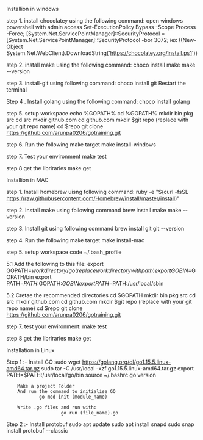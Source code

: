 Installion in windows

step 1. install chocolatey using the following command:
     open windows powershell with admin access
     Set-ExecutionPolicy Bypass -Scope Process -Force; [System.Net.ServicePointManager]::SecurityProtocol = [System.Net.ServicePointManager]::SecurityProtocol -bor 3072; iex ((New-Object System.Net.WebClient).DownloadString('https://chocolatey.org/install.ps1'))


step 2. install make using the following command:
    choco install make
    make --version

step 3. install-git using following command:
choco install git
Restart the terminal 

Step 4 . Install golang using the following command:
        choco install golang


step 5. setup workspace 
        echo %GOPATH%
        cd  %GOPATH%
        mkdir bin pkg src
        cd src
        mkdir github.com
        cd github.com
        mkdir $git repo (replace with your git repo name)
        cd $repo
        git clone https://github.com/arunpa0206/gotraining.git

step 6. Run the following make target
        make install-windows

step 7. Test your environment
        make test

step 8 get the libriraries
        make get

Installion in MAC

step 1. Install homebrew uisng following command:
         ruby -e "$(curl -fsSL https://raw.githubusercontent.com/Homebrew/install/master/install)"

step 2. Install make using following command
        brew install make
        make --version

step 3. Install git using following command
        brew install git
        git --version

step 4. Run the following make target
        make install-mac

step 5. setup workspace
        code ~/.bash_profile

5.1 Add the following to this file:
        export GOPATH=$workdirectory/go (replace workdirectory with path )
        export GOBIN=$GOPATH/bin
        export PATH=$PATH:$GOPATH:$GOBIN
        export PATH=$PATH:/usr/local/sbin

5.2 Cretae the recommended directories
        cd $GOPATH
        mkdir bin pkg src
        cd src
        mkdir github.com
        cd github.com
        mkdir $git repo (replace with your git repo name)
        cd $repo
        git clone https://github.com/arunpa0206/gotraining.git

step 7. test your environment:
        make test

step 8 get the libriraries
        make get
       
Installation in Linux

Step 1 :- Install GO
                sudo wget https://golang.org/dl/go1.15.5.linux-amd64.tar.gz
                sudo tar -C /usr/local -xzf go1.15.5.linux-amd64.tar.gz
                export PATH=$PATH:/usr/local/go/bin
                source ~/.bashrc
                go version
        
        Make a project Folder
        And run the command to initialise GO
                go mod init (module_name)
        
        Write .go files and run with:
                        go run (file_name).go

Step 2 :- Install protobuf
                sudo apt update
                sudo apt install snapd
                sudo snap install protobuf --classic
